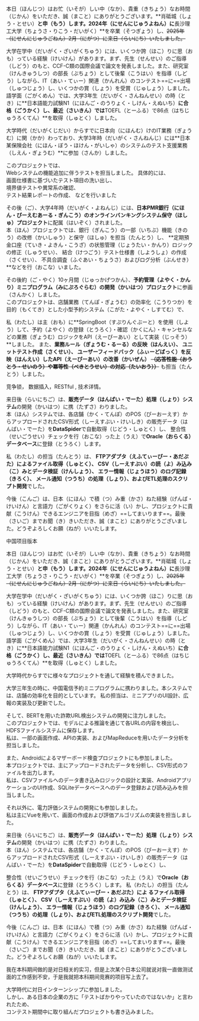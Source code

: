 本日（ほんじつ）はお忙（いそが）しい中（なか）、貴重（きちょう）なお時間（じかん）をいただき、誠（まこと）にありがとうございます。**肖砥城（しょう・とせい）**と申（もう）します。2024年（にせんにじゅうよねん）に**長沙理工大学（ちょうさ・りこう・だいがく）**を卒業（そつぎょう）し、~~2025年（にせんにじゅうごねん）2月（にがつ）に来日（らいにち）いたしました。~~

大学在学中（だいがく・ざいがくちゅう）には、いくつか誇（ほこ）りに思（おも）っている経験（けいけん）があります。まず、先生（せんせい）のご指導（しどう）のもと、CCF-C類の国際会議で論文を発表しました。また、研究室（けんきゅうしつ）の部長（ぶちょう）として後輩（こうはい）を指導（しどう）しながら、IT（あい・てぃー）関連（かんれん）のコンテスト==に==出場（しゅつじょう）し、いくつかの賞（しょう）を受賞（じゅしょう）しました。語学面（ごがくめん）では、大学3年生（だいがく・さんねんせい）の時（とき）に**日本語能力試験N1（にほんご・のうりょく・しけん・えぬいち）**に合格（ごうかく）し、最近（さいきん）では**TOEFL（とーふる）で86点（はちじゅうろくてん）**を取得（しゅとく）しました。

大学時代（だいがくじだい）からすでに日本向（にほんむ）けのIT業務（ぎょうむ）に関（かか）わっており、大学3年時（だいがく・さんねんじ）には**日本某保険会社（にほん・ぼう・ほけん・がいしゃ）のシステムのテスト支援業務（しえん・ぎょうむ）**に参加（さんか）しました。  

このプロジェクトでは、  
Webシステムの機能追加に伴うテストを担当しました。
具体的には、  
画面仕様書に基づいたテスト項目の洗い出し、  
境界値テストや異常系の確認、  
テスト結果レポートの作成、  などを行いました

その後（ご）、大学4年時（だいがく・よねんじ）には、**日本PMR銀行（にほん・ぴーえむあーる・ぎんこう）のオンラインバンキングシステム保守（ほしゅ）プロジェクト**に配属（はいぞく）されました。  
本（ほん）プロジェクトでは、銀行（ぎんこう）の一部（いちぶ）機能（きのう）の改修（かいしゅう）と保守（ほしゅ）を担当（たんとう）し、
**定期預金口座（ていき・よきん・こうざ）の状態管理（じょうたい・かんり）ロジックの修正（しゅうせい）、
結合（けつごう）テスト仕様書（しようしょ）の作成（さくせい）、
不具合調査（ふぐあい・ちょうさ）およびログ分析（ぶんせき）**などを行（おこな）いました。

その後約（ご・やく）10ヶ月間（じゅっかげつかん）、**予約管理（よやく・かんり）ミニプログラム（みにぷろぐらむ）の開発（かいはつ）プロジェクト**に参画（さんかく）しました。  
このプロジェクトは、店舗業務（てんぽ・ぎょうむ）の効率化（こうりつか）を目的（もくてき）とした小型予約システム（こがた・よやく・しすてむ）で、

私（わたし）は主（おも）に**SpringBoot（すぷりんぐぶーと）を使用（しよう）して、予約（よやく）の登録（とうろく）・確認（かくにん）・キャンセルなどの業務（ぎょうむ）ロジックをAPI（えーぴーあい）として実装（じっそう）**しました。
また、**業務ルール（ぎょうむ・るーる）の反映（はんえい）、
ユニットテスト作成（さくせい）、
ユーザーフィードバック（ふぃーどばっく）を反映（はんえい）したAPI（えーぴーあい）の改善（かいぜん）
~~（応答性能（おうとう・せいのう）や冪等性（べきとうせい）の対応（たいおう））~~**
も担当（たんとう）しました。


竞争锁， 数据插入，RESTful , 技术详情。

来日後（らいにちご）は、**販売データ（はんばい・でーた）処理（しょり）システム**の開発（かいはつ）に携（たずさ）わりました。  
本（ほん）システムでは、各店舗（かく・てんぽ）のPOS（ぴーおーえす）からアップロードされたCSV形式（しーえすぶい・けいしき）の販売データ（はんばい・でーた）を**DataSpider**で自動取得（じどう・しゅとく）し、
整合性（せいごうせい）チェックを行（おこな）った上（うえ）で**Oracle（おらくる）データベース**に登録（とうろく）します。

私（わたし）の担当（たんとう）は、
**FTPアダプタ（えふてぃーぴー・あだぷた）によるファイル取得（しゅとく）、
CSV（しーえすぶい）の読（よ）み込み（こ）みとデータ検証（けんしょう）、
エラー情報（じょうほう）のログ記録（きろく）、
メール通知（つうち）の処理（しょり）、およびETL処理のスクリプト開発**でした。

今後（こんご）は、日本（にほん）で積（つ）み重（かさ）ねた経験（げんば・ けいけん）と言語力（ごがくりょく）をさらに活（い）かし、プロジェクトに貢献（こうけん）できるエンジニアを目指（めざ）==してまいります==。最後（さいご）までお聞（き）きいただき、誠（まこと）にありがとうございました。どうぞよろしくお願（ねが）いいたします。





中国项目版本

本日（ほんじつ）はお忙（いそが）しい中（なか）、貴重（きちょう）なお時間（じかん）をいただき、誠（まこと）にありがとうございます。**肖砥城（しょう・とせい）**と申（もう）します。2024年（にせんにじゅうよねん）に**長沙理工大学（ちょうさ・りこう・だいがく）**を卒業（そつぎょう）し、~~2025年（にせんにじゅうごねん）2月（にがつ）に来日（らいにち）いたしました。~~

大学在学中（だいがく・ざいがくちゅう）には、いくつか誇（ほこ）りに思（おも）っている経験（けいけん）があります。まず、先生（せんせい）のご指導（しどう）のもと、CCF-C類の国際会議で論文を発表しました。また、研究室（けんきゅうしつ）の部長（ぶちょう）として後輩（こうはい）を指導（しどう）しながら、IT（あい・てぃー）関連（かんれん）のコンテスト==に==出場（しゅつじょう）し、いくつかの賞（しょう）を受賞（じゅしょう）しました。語学面（ごがくめん）では、大学3年生（だいがく・さんねんせい）の時（とき）に**日本語能力試験N1（にほんご・のうりょく・しけん・えぬいち）**に合格（ごうかく）し、最近（さいきん）では**TOEFL（とーふる）で86点（はちじゅうろくてん）**を取得（しゅとく）しました。



大学時代からすでに様々なプロジェクトを通して経験を積んできました。



大学三年生の時に、中国電信予約ミニプログラムに携わりました。本システムでは、店舗の効率化を目的としています。
私の担当は、ミニアプリのUI設計、広報の実装及び更新でした。


そして、BERTを用いた詐欺URL検出システムの開発に注力しました。  
このプロジェクトでは、モデルによる推論を通じて各URLの内容を検出し、HDFSファイルシステムに保存します。  
 私は、一部の画面作成、APIの実装、およびMapReduceを用いたデータ分析を担当しました。


また、Androidによるマザーボード検査プロジェクトにも参加しました。  
本プロジェクトでは、主にアップロードされたデータを分析し、CSV形式のファイルを出力します。  
 私は、CSVファイルへのデータ書き込みロジックの設計と実装、AndroidアプリケーションのUI作成、SQLiteデータベースへのデータ登録および読み込みを担当しました。

それ以外に、電力評価システムの開発にも参加しました。  
私は主にVueを用いて、画面の作成および評価アルゴリズムの実装を担当しました。

来日後（らいにちご）は、**販売データ（はんばい・でーた）処理（しょり）システム**の開発（かいはつ）に携（たずさ）わりました。  
本（ほん）システムでは、各店舗（かく・てんぽ）のPOS（ぴーおーえす）からアップロードされたCSV形式（しーえすぶい・けいしき）の販売データ（はんばい・でーた）を**DataSpider**で自動取得（じどう・しゅとく）し、

整合性（せいごうせい）チェックを行（おこな）った上（うえ）で**Oracle（おらくる）データベース**に登録（とうろく）します。
私（わたし）の担当（たんとう）は、
**FTPアダプタ（えふてぃーぴー・あだぷた）によ るファイル取得（しゅとく）、
CSV（しーえすぶい）の読（よ）み込み（こ）みとデータ検証（けんしょう）、
エラー情報（じょうほう）のログ記録（きろく）、
メール通知（つうち）の処理（しょり）、およびETL処理のスクリプト開発**でした。

今後（こんご）は、日本（にほん）で積（つ）み重（かさ）ねた経験（げんば・ けいけん）と言語力（ごがくりょく）をさらに活（い）かし、プロジェクトに貢献（こうけん）できるエンジニアを目指（めざ）==してまいります==。最後（さいご）までお聞（き）きいただき、誠（まこと）にありがとうございました。どうぞよろしくお願（ねが）いいたします。

我在本科期间做的是对日相关的实习，但是上次某个日本公司就说对我一直做测试面的工作感到不安，于是我就把本科期间竞赛的项目写上去了。 

大学時代に対日インターンシップに参加しました。  
しかし、ある日本の企業の方に「テストばかりやっていたのではないか」と言われたため、  
コンテスト期間中に取り組んだプロジェクトも書き込みました。